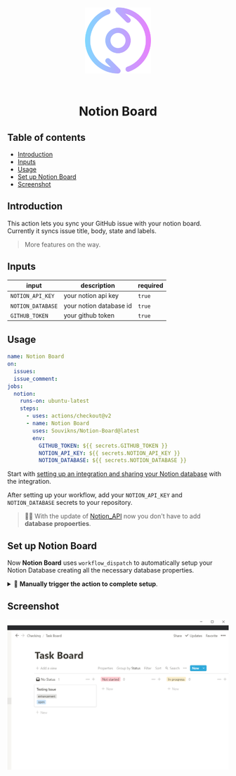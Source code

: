 <h1 align="center">

<img src="./screenshots/iterative.png" alt="logo" width="150" />

<br>
<br>

Notion Board

</h1>

## Table of contents
- [Introduction](#introduction)
- [Inputs](#inputs)
- [Usage](#usage)
- [Set up Notion Board](#set-up-notion-board)
- [Screenshot](#screenshot)

## Introduction 
This action lets you sync your GitHub issue with your notion board. Currently it syncs issue title, body, state and labels. 

> More features on the way.

## Inputs

|input|description|required|
|-----|-----------|--------|
|`NOTION_API_KEY`|your notion api key|`true`|
|`NOTION_DATABASE`|your notion database id|`true`|
|`GITHUB_TOKEN`|your github token|`true`| (automatically created)

## Usage
```yml
name: Notion Board
on:
  issues:
  issue_comment:
jobs:
  notion:
    runs-on: ubuntu-latest
    steps:
      - uses: actions/checkout@v2
      - name: Notion Board
        uses: Souvikns/Notion-Board@latest
        env: 
          GITHUB_TOKEN: ${{ secrets.GITHUB_TOKEN }}
          NOTION_API_KEY: ${{ secrets.NOTION_API_KEY }}
          NOTION_DATABASE: ${{ secrets.NOTION_DATABASE }}
```

Start with [setting up an integration and sharing your Notion database](https://developers.notion.com/docs/getting-started) with the integration.

After setting up your workflow, add your `NOTION_API_KEY` and `NOTION_DATABASE` secrets to your repository.

> 🚩🚩 With the update of [Notion_API](https://developers.notion.com/reference/intro) now you don't have to add **database propoerties**. 

## Set up Notion Board

Now **Notion Board** uses `workflow_dispatch` to automatically setup your Notion Database creating all the necessary database properties. 

<details>
<summary>🚀 <b>Manually trigger the action to complete setup</b>.</summary>
<br>
<img src="./screenshots/workflow_dispatch.PNG" width="400" />
</details>




## Screenshot
![board](./screenshots/notion-board.PNG)
